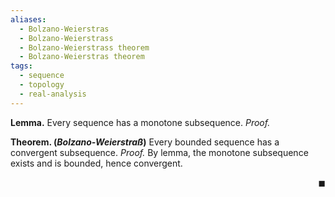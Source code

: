 ```yaml
---
aliases:
  - Bolzano-Weierstras
  - Bolzano-Weierstrass
  - Bolzano-Weierstrass theorem
  - Bolzano-Weierstras theorem
tags:
  - sequence
  - topology
  - real-analysis
---
```

**Lemma.** Every sequence has a monotone subsequence.
*Proof.* 

**Theorem. (*Bolzano-Weierstraß*)** Every bounded sequence has a convergent subsequence.
*Proof.* By lemma, the monotone subsequence exists and is bounded, hence convergent. <p align="right">$\blacksquare$</p>